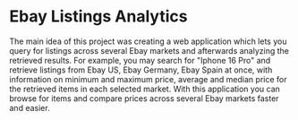 
# Ebay Listings Analytics

The main idea of this project was creating a web application which lets you query for listings across several Ebay markets and afterwards analyzing the retrieved results. For example, you may search for "Iphone 16 Pro" and retrieve listings from Ebay US, Ebay Germany, Ebay Spain at once, with information on minimum and maximum price, average and median price for the retrieved items in each selected market. With this application you can browse for items and compare prices across several Ebay markets faster and easier.
